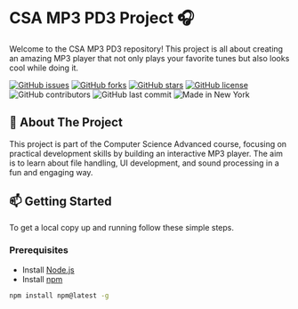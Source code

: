 # CSA MP3 PD3 Project 🎧

Welcome to the CSA MP3 PD3 repository! This project is all about creating an amazing MP3 player that not only plays your favorite tunes but also looks cool while doing it.

[![GitHub issues](https://img.shields.io/github/issues/LazareSchool/csa-mp3-pd3.svg)](https://github.com/LazareSchool/csa-mp3-pd3/issues)
[![GitHub forks](https://img.shields.io/github/forks/LazareSchool/csa-mp3-pd3.svg)](https://github.com/LazareSchool/csa-mp3-pd3/network)
[![GitHub stars](https://img.shields.io/github/stars/LazareSchool/csa-mp3-pd3.svg)](https://github.com/LazareSchool/csa-mp3-pd3/stargazers)
[![GitHub license](https://img.shields.io/github/license/LazareSchool/csa-mp3-pd3.svg)](https://github.com/LazareSchool/csa-mp3-pd3/blob/master/LICENSE)
![GitHub contributors](https://img.shields.io/github/contributors/LazareSchool/csa-mp3-pd3.svg)
![GitHub last commit](https://img.shields.io/github/last-commit/LazareSchool/csa-mp3-pd3.svg)
![Made in New York](https://img.shields.io/badge/Made%20in-New%20York-1f425f.svg)

## 🚀 About The Project

This project is part of the Computer Science Advanced course, focusing on practical development skills by building an interactive MP3 player. The aim is to learn about file handling, UI development, and sound processing in a fun and engaging way.

## 📫 Getting Started

To get a local copy up and running follow these simple steps.

### Prerequisites

- Install [Node.js](https://nodejs.org/en/download/)
- Install [npm](https://npmjs.com/)

```bash
npm install npm@latest -g
